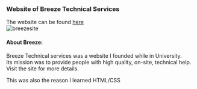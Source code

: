 ### Website of Breeze Technical Services 

The website can be found [here](http://www.breezetech.ca)   
![breezesite](https://user-images.githubusercontent.com/6922982/39973274-beed2796-56d2-11e8-97e2-f9dce7e77be7.gif)

#### About Breeze:
Breeze Technical services was a website I founded while in University.   
Its mission was to provide people with high quality, on-site, technical help.  
Visit the site for more details.   
  
  
This was also the reason I learned HTML/CSS
